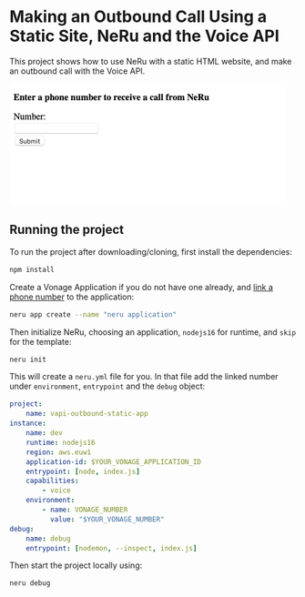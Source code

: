# Making an Outbound Call Using a Static Site, NeRu and the Voice API

This project shows how to use NeRu with a static HTML website, and make an outbound call with the Voice API.

![The static site](site.png)

## Running the project

To run the project after downloading/cloning, first install the dependencies:

```sh
npm install
```

Create a Vonage Application if you do not have one already, and [link a phone number](https://dashboard.nexmo.com) to the application:

```sh
neru app create --name "neru application"  
```

Then initialize NeRu, choosing an application, `nodejs16` for runtime, and `skip` for the template:

```sh
neru init
```

This will create a `neru.yml` file for you. In that file add the linked number under `environment`, `entrypoint` and the `debug` object:

```yml
project:
    name: vapi-outbound-static-app
instance:
    name: dev
    runtime: nodejs16
    region: aws.euw1
    application-id: $YOUR_VONAGE_APPLICATION_ID
    entrypoint: [node, index.js]
    capabilities:
        - voice
    environment:
        - name: VONAGE_NUMBER
          value: "$YOUR_VONAGE_NUMBER"
debug:
    name: debug
    entrypoint: [nodemon, --inspect, index.js]
```

Then start the project locally using:

```sh
neru debug
```